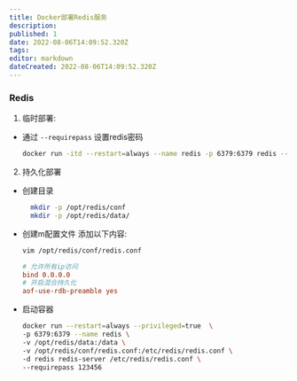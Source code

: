 ```yaml
---
title: Docker部署Redis服务
description: 
published: 1
date: 2022-08-06T14:09:52.320Z
tags: 
editor: markdown
dateCreated: 2022-08-06T14:09:52.320Z
---
```


### Redis
1. 临时部署: 
* 通过 `--requirepass` 设置redis密码
  ```bash
  docker run -itd --restart=always --name redis -p 6379:6379 redis --requirepass 123456
  ```
  
2. 持久化部署
* 创建目录
  ```bash
    mkdir -p /opt/redis/conf
    mkdir -p /opt/redis/data/
  ```
* 创建m配置文件 添加以下内容:
    ```bash
    vim /opt/redis/conf/redis.conf 
    ```
    ```ini
    # 允许所有ip访问
    bind 0.0.0.0
    # 开启混合持久化
    aof-use-rdb-preamble yes
    ```

* 启动容器
    ```bash
    docker run --restart=always --privileged=true  \
    -p 6379:6379 --name redis \
    -v /opt/redis/data:/data \
    -v /opt/redis/conf/redis.conf:/etc/redis/redis.conf \
    -d redis redis-server /etc/redis/redis.conf \
    --requirepass 123456 
    ```


